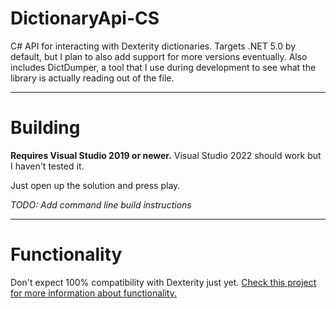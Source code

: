 # DictionaryApi-CS
C# API for interacting with Dexterity dictionaries. Targets .NET 5.0 by default, but I plan to also add support for more versions eventually. Also includes DictDumper, a tool that I use during development to see what the library is actually reading out of the file.

---

# Building
**Requires Visual Studio 2019 or newer.** Visual Studio 2022 should work but I haven't tested it.

Just open up the solution and press play.

*TODO: Add command line build instructions*

---

# Functionality

Don't expect 100% compatibility with Dexterity just yet. [Check this project for more information about functionality.](https://github.com/OpenDexterity/DictionaryApi-CS/projects/1)